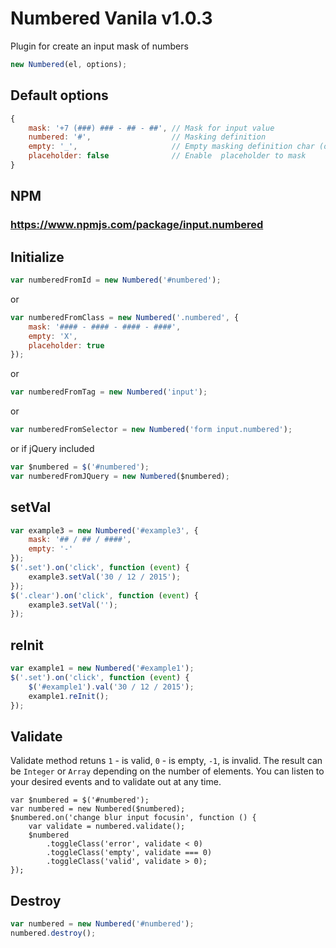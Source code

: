 # Numbered Vanila v1.0.3

Plugin for create an input mask of numbers

```javascript
new Numbered(el, options);
```
## Default options
```javascript
{
    mask: '+7 (###) ### - ## - ##', // Mask for input value
    numbered: '#',                  // Masking definition
    empty: '_',                     // Empty masking definition char (or space)
    placeholder: false              // Enable  placeholder to mask
}
```

## NPM
### https://www.npmjs.com/package/input.numbered

## Initialize
```javascript
var numberedFromId = new Numbered('#numbered');
```
or
```javascript
var numberedFromClass = new Numbered('.numbered', {
	mask: '#### - #### - #### - ####',
	empty: 'X',
	placeholder: true
});
```
or
```javascript
var numberedFromTag = new Numbered('input');
```
or
```javascript
var numberedFromSelector = new Numbered('form input.numbered');
```
or if jQuery included
```javascript
var $numbered = $('#numbered');
var numberedFromJQuery = new Numbered($numbered);
```

## setVal
```javascript
var example3 = new Numbered('#example3', {
	mask: '## / ## / ####',
	empty: '-'
});
$('.set').on('click', function (event) {
	example3.setVal('30 / 12 / 2015');
});
$('.clear').on('click', function (event) {
	example3.setVal('');
});
```
## reInit
```javascript
var example1 = new Numbered('#example1');
$('.set').on('click', function (event) {
    $('#example1').val('30 / 12 / 2015');
    example1.reInit();
});
```

## Validate
Validate method retuns `1` - is valid, `0` - is empty, `-1`, is invalid. The result can be `Integer` or `Array` depending on the number of elements. You can listen to your desired events and to validate out at any time.
```
var $numbered = $('#numbered');
var numbered = new Numbered($numbered);
$numbered.on('change blur input focusin', function () {
	var validate = numbered.validate();
	$numbered
		.toggleClass('error', validate < 0)
		.toggleClass('empty', validate === 0)
		.toggleClass('valid', validate > 0);
});
```

## Destroy

```javascript
var numbered = new Numbered('#numbered');
numbered.destroy();
```
